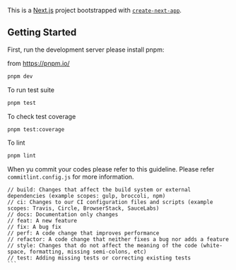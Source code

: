 This is a [Next.js](https://nextjs.org/) project bootstrapped with [`create-next-app`](https://github.com/vercel/next.js/tree/canary/packages/create-next-app).

## Getting Started

First, run the development server please install pnpm:

from https://pnpm.io/

```bash
pnpm dev

```

To run test suite


```bash
pnpm test

```


To check test coverage


```bash
pnpm test:coverage

```


To lint 


```bash
pnpm lint

```


When yu commit your codes please refer to this guideline. 
Please refer `commitlint.config.js` for more information.

````
// build: Changes that affect the build system or external dependencies (example scopes: gulp, broccoli, npm)
// ci: Changes to our CI configuration files and scripts (example scopes: Travis, Circle, BrowserStack, SauceLabs)
// docs: Documentation only changes
// feat: A new feature
// fix: A bug fix
// perf: A code change that improves performance
// refactor: A code change that neither fixes a bug nor adds a feature
// style: Changes that do not affect the meaning of the code (white-space, formatting, missing semi-colons, etc)
// test: Adding missing tests or correcting existing tests
```